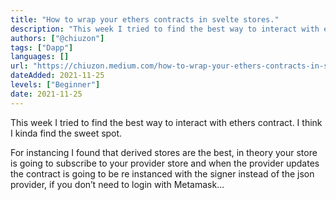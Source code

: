 ```yaml
---
title: "How to wrap your ethers contracts in svelte stores."
description: "This week I tried to find the best way to interact with ethers contract. I think I kinda find the sweet spot."
authors: ["@chiuzon"]
tags: ["Dapp"]
languages: []
url: "https://chiuzon.medium.com/how-to-wrap-your-ethers-contracts-in-svelte-stores-7ce81d6234b3"
dateAdded: 2021-11-25
levels: ["Beginner"]
date: 2021-11-25
---
```


This week I tried to find the best way to interact with ethers contract. I think I kinda find the sweet spot.

For instancing I found that derived stores are the best, in theory your store is going to subscribe to your provider store and when the provider updates the contract is going to be re instanced with the signer instead of the json provider, if you don’t need to login with Metamask...